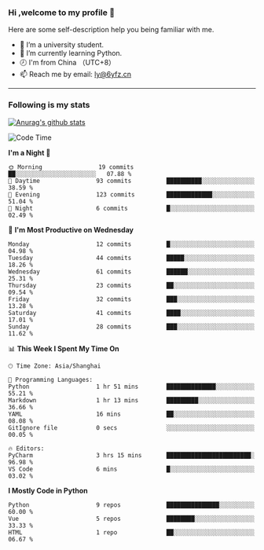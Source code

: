 ### Hi ,welcome to my profile 👋
Here are some self-description help you being familiar with me.
<!--
**liuyunfz/liuyunfz** is a ✨ _special_ ✨ repository because its `README.md` (this file) appears on your GitHub profile.
- 👯 I’m looking to collaborate on ...
- 🤔 I’m looking for help with ...
Here are some ideas to get you started:
-->
- 🏫 I’m a university student.
- 💪 I’m currently learning Python.
- 🕗 I'm from China （UTC+8）
- 📫 Reach me by email: [ly@6yfz.cn](mailto:ly@6yfz.cn)
  
---
### Following is my stats
  
[![Anurag's github stats](https://github-readme-stats.vercel.app/api?username=liuyunfz)](https://github.com/anuraghazra/github-readme-stats)
  
<!--START_SECTION:waka-->
![Code Time](http://img.shields.io/badge/Code%20Time-298%20hrs%2035%20mins-blue)

**I'm a Night 🦉** 

```text
🌞 Morning                19 commits          ██░░░░░░░░░░░░░░░░░░░░░░░   07.88 % 
🌆 Daytime                93 commits          ██████████░░░░░░░░░░░░░░░   38.59 % 
🌃 Evening                123 commits         █████████████░░░░░░░░░░░░   51.04 % 
🌙 Night                  6 commits           █░░░░░░░░░░░░░░░░░░░░░░░░   02.49 % 
```
📅 **I'm Most Productive on Wednesday** 

```text
Monday                   12 commits          █░░░░░░░░░░░░░░░░░░░░░░░░   04.98 % 
Tuesday                  44 commits          █████░░░░░░░░░░░░░░░░░░░░   18.26 % 
Wednesday                61 commits          ██████░░░░░░░░░░░░░░░░░░░   25.31 % 
Thursday                 23 commits          ██░░░░░░░░░░░░░░░░░░░░░░░   09.54 % 
Friday                   32 commits          ███░░░░░░░░░░░░░░░░░░░░░░   13.28 % 
Saturday                 41 commits          ████░░░░░░░░░░░░░░░░░░░░░   17.01 % 
Sunday                   28 commits          ███░░░░░░░░░░░░░░░░░░░░░░   11.62 % 
```


📊 **This Week I Spent My Time On** 

```text
🕑︎ Time Zone: Asia/Shanghai

💬 Programming Languages: 
Python                   1 hr 51 mins        ██████████████░░░░░░░░░░░   55.21 % 
Markdown                 1 hr 13 mins        █████████░░░░░░░░░░░░░░░░   36.66 % 
YAML                     16 mins             ██░░░░░░░░░░░░░░░░░░░░░░░   08.08 % 
GitIgnore file           0 secs              ░░░░░░░░░░░░░░░░░░░░░░░░░   00.05 % 

🔥 Editors: 
PyCharm                  3 hrs 15 mins       ████████████████████████░   96.98 % 
VS Code                  6 mins              █░░░░░░░░░░░░░░░░░░░░░░░░   03.02 % 
```

**I Mostly Code in Python** 

```text
Python                   9 repos             ███████████████░░░░░░░░░░   60.00 % 
Vue                      5 repos             ████████░░░░░░░░░░░░░░░░░   33.33 % 
HTML                     1 repo              ██░░░░░░░░░░░░░░░░░░░░░░░   06.67 % 
```




<!--END_SECTION:waka-->
